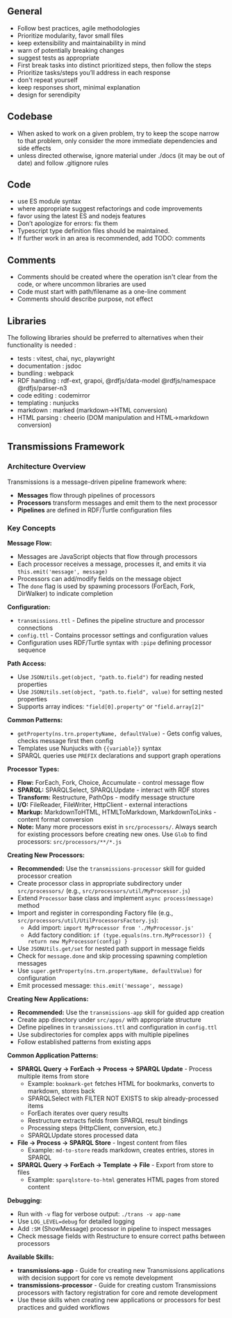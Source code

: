 ## General

- Follow best practices, agile methodologies
- Prioritize modularity, favor small files
- keep extensibility and maintainability in mind
- warn of potentially breaking changes
- suggest tests as appropriate
- First break tasks into distinct prioritized steps, then follow the steps
- Prioritize tasks/steps you’ll address in each response
- don't repeat yourself
- keep responses short, minimal explanation
- design for serendipity

## Codebase

- When asked to work on a given problem, try to keep the scope narrow to that problem, only consider the more immediate dependencies and side effects
- unless directed otherwise, ignore material under ./docs (it may be out of date) and follow .gitignore rules

## Code

- use ES module syntax
- where appropriate suggest refactorings and code improvements
- favor using the latest ES and nodejs features
- Don’t apologize for errors: fix them
- Typescript type definition files should be maintained.
- If further work in an area is recommended, add TODO: comments

## Comments

- Comments should be created where the operation isn't clear from the code, or where uncommon libraries are used
- Code must start with path/filename as a one-line comment
- Comments should describe purpose, not effect

## Libraries

The following libraries should be preferred to alternatives when their functionality is needed :

- tests : vitest, chai, nyc, playwright
- documentation : jsdoc
- bundling : webpack
- RDF handling : rdf-ext, grapoi, @rdfjs/data-model @rdfjs/namespace @rdfjs/parser-n3
- code editing : codemirror
- templating : nunjucks
- markdown : marked (markdown→HTML conversion)
- HTML parsing : cheerio (DOM manipulation and HTML→markdown conversion)

## Transmissions Framework

### Architecture Overview

Transmissions is a message-driven pipeline framework where:
- **Messages** flow through pipelines of processors
- **Processors** transform messages and emit them to the next processor
- **Pipelines** are defined in RDF/Turtle configuration files

### Key Concepts

**Message Flow:**
- Messages are JavaScript objects that flow through processors
- Each processor receives a message, processes it, and emits it via `this.emit('message', message)`
- Processors can add/modify fields on the message object
- The `done` flag is used by spawning processors (ForEach, Fork, DirWalker) to indicate completion

**Configuration:**
- `transmissions.ttl` - Defines the pipeline structure and processor connections
- `config.ttl` - Contains processor settings and configuration values
- Configuration uses RDF/Turtle syntax with `:pipe` defining processor sequence

**Path Access:**
- Use `JSONUtils.get(object, "path.to.field")` for reading nested properties
- Use `JSONUtils.set(object, "path.to.field", value)` for setting nested properties
- Supports array indices: `"field[0].property"` or `"field.array[2]"`

**Common Patterns:**
- `getProperty(ns.trn.propertyName, defaultValue)` - Gets config values, checks message first then config
- Templates use Nunjucks with `{{variable}}` syntax
- SPARQL queries use `PREFIX` declarations and support graph operations

**Processor Types:**
- **Flow:** ForEach, Fork, Choice, Accumulate - control message flow
- **SPARQL:** SPARQLSelect, SPARQLUpdate - interact with RDF stores
- **Transform:** Restructure, PathOps - modify message structure
- **I/O:** FileReader, FileWriter, HttpClient - external interactions
- **Markup:** MarkdownToHTML, HTMLToMarkdown, MarkdownToLinks - content format conversion
- **Note:** Many more processors exist in `src/processors/`. Always search for existing processors before creating new ones. Use `Glob` to find processors: `src/processors/**/*.js`

**Creating New Processors:**
- **Recommended:** Use the `transmissions-processor` skill for guided processor creation
- Create processor class in appropriate subdirectory under `src/processors/` (e.g., `src/processors/util/MyProcessor.js`)
- Extend `Processor` base class and implement `async process(message)` method
- Import and register in corresponding Factory file (e.g., `src/processors/util/UtilProcessorsFactory.js`):
  - Add import: `import MyProcessor from './MyProcessor.js'`
  - Add factory condition: `if (type.equals(ns.trn.MyProcessor)) { return new MyProcessor(config) }`
- Use `JSONUtils.get/set` for nested path support in message fields
- Check for `message.done` and skip processing spawning completion messages
- Use `super.getProperty(ns.trn.propertyName, defaultValue)` for configuration
- Emit processed message: `this.emit('message', message)`

**Creating New Applications:**
- **Recommended:** Use the `transmissions-app` skill for guided app creation
- Create app directory under `src/apps/` with appropriate structure
- Define pipelines in `transmissions.ttl` and configuration in `config.ttl`
- Use subdirectories for complex apps with multiple pipelines
- Follow established patterns from existing apps

**Common Application Patterns:**
- **SPARQL Query → ForEach → Process → SPARQL Update** - Process multiple items from store
  - Example: `bookmark-get` fetches HTML for bookmarks, converts to markdown, stores back
  - SPARQLSelect with FILTER NOT EXISTS to skip already-processed items
  - ForEach iterates over query results
  - Restructure extracts fields from SPARQL result bindings
  - Processing steps (HttpClient, conversion, etc.)
  - SPARQLUpdate stores processed data
- **File → Process → SPARQL Store** - Ingest content from files
  - Example: `md-to-store` reads markdown, creates entries, stores in SPARQL
- **SPARQL Query → ForEach → Template → File** - Export from store to files
  - Example: `sparqlstore-to-html` generates HTML pages from stored content

**Debugging:**
- Run with `-v` flag for verbose output: `./trans -v app-name`
- Use `LOG_LEVEL=debug` for detailed logging
- Add `:SM` (ShowMessage) processor in pipeline to inspect messages
- Check message fields with Restructure to ensure correct paths between processors

**Available Skills:**
- **transmissions-app** - Guide for creating new Transmissions applications with decision support for core vs remote development
- **transmissions-processor** - Guide for creating custom Transmissions processors with factory registration for core and remote development
- Use these skills when creating new applications or processors for best practices and guided workflows
